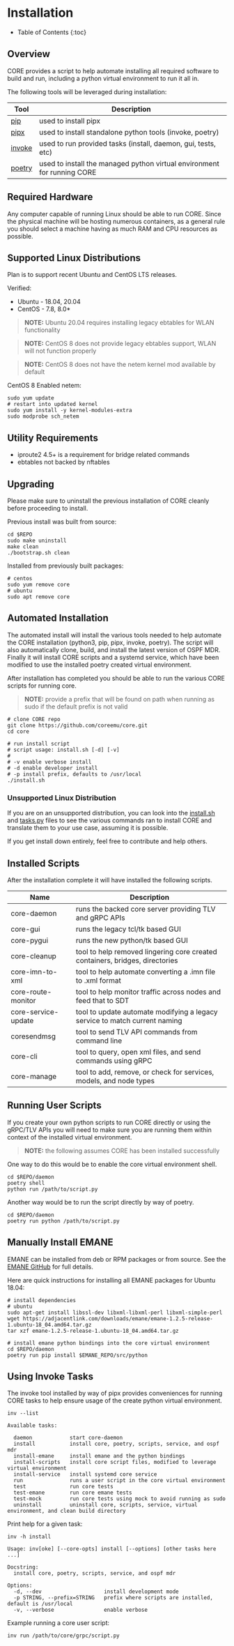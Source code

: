 # Installation

* Table of Contents
{:toc}

## Overview

CORE provides a script to help automate installing all required software
to build and run, including a python virtual environment to run it all in.

The following tools will be leveraged during installation:

|Tool|Description|
|---|---|
|[pip](https://pip.pypa.io/en/stable/)|used to install pipx|
|[pipx](https://pipxproject.github.io/pipx/)|used to install standalone python tools (invoke, poetry)|
|[invoke](http://www.pyinvoke.org/)|used to run provided tasks (install, daemon, gui, tests, etc)|
|[poetry](https://python-poetry.org/)|used to install the managed python virtual environment for running CORE|

## Required Hardware

Any computer capable of running Linux should be able to run CORE. Since the physical machine will be hosting numerous
containers, as a general rule you should select a machine having as much RAM and CPU resources as possible.

## Supported Linux Distributions

Plan is to support recent Ubuntu and CentOS LTS releases.

Verified:
* Ubuntu - 18.04, 20.04
* CentOS - 7.8, 8.0*

> **NOTE:** Ubuntu 20.04 requires installing legacy ebtables for WLAN
> functionality

> **NOTE:** CentOS 8 does not provide legacy ebtables support, WLAN will not
> function properly

> **NOTE:** CentOS 8 does not have the netem kernel mod available by default

CentOS 8 Enabled netem:
```shell
sudo yum update
# restart into updated kernel
sudo yum install -y kernel-modules-extra
sudo modprobe sch_netem
```

## Utility Requirements

* iproute2 4.5+ is a requirement for bridge related commands
* ebtables not backed by nftables

## Upgrading

Please make sure to uninstall the previous installation of CORE cleanly
before proceeding to install.

Previous install was built from source:
```shell
cd $REPO
sudo make uninstall
make clean
./bootstrap.sh clean
```

Installed from previously built packages:
```shell
# centos
sudo yum remove core
# ubuntu
sudo apt remove core
```

## Automated Installation

The automated install will install the various tools needed to help automate
the CORE installation (python3, pip, pipx, invoke, poetry). The script will
also automatically clone, build, and install the latest version of OSPF MDR.
Finally it will install CORE scripts and a systemd service, which have
been modified to use the installed poetry created virtual environment.

After installation has completed you should be able to run the various
CORE scripts for running core.

> **NOTE:** provide a prefix that will be found on path when running as sudo
> if the default prefix is not valid

```shell
# clone CORE repo
git clone https://github.com/coreemu/core.git
cd core

# run install script
# script usage: install.sh [-d] [-v]
#
# -v enable verbose install
# -d enable developer install
# -p install prefix, defaults to /usr/local
./install.sh
```

### Unsupported Linux Distribution

If you are on an unsupported distribution, you can look into the
[install.sh](https://github.com/coreemu/core/blob/master/install.sh)
and
[tasks.py](https://github.com/coreemu/core/blob/master/tasks.py)
files to see the various commands ran to install CORE and translate them to
your use case, assuming it is possible.

If you get install down entirely, feel free to contribute and help others.

## Installed Scripts

After the installation complete it will have installed the following scripts.

| Name | Description |
|---|---|
| core-daemon | runs the backed core server providing TLV and gRPC APIs |
| core-gui | runs the legacy tcl/tk based GUI |
| core-pygui | runs the new python/tk based GUI |
| core-cleanup | tool to help removed lingering core created containers, bridges, directories |
| core-imn-to-xml | tool to help automate converting a .imn file to .xml format |
| core-route-monitor | tool to help monitor traffic across nodes and feed that to SDT |
| core-service-update | tool to update automate modifying a legacy service to match current naming |
| coresendmsg | tool to send TLV API commands from command line |
| core-cli | tool to query, open xml files, and send commands using gRPC |
| core-manage | tool to add, remove, or check for services, models, and node types |

## Running User Scripts

If you create your own python scripts to run CORE directly or using the gRPC/TLV
APIs you will need to make sure you are running them within context of the
installed virtual environment.

> **NOTE:** the following assumes CORE has been installed successfully

One way to do this would be to enable the core virtual environment shell.
```shell
cd $REPO/daemon
poetry shell
python run /path/to/script.py
```

Another way would be to run the script directly by way of poetry.
```shell
cd $REPO/daemon
poetry run python /path/to/script.py
```

## Manually Install EMANE

EMANE can be installed from deb or RPM packages or from source. See the
[EMANE GitHub](https://github.com/adjacentlink/emane) for full details.

Here are quick instructions for installing all EMANE packages for Ubuntu 18.04:
```shell
# install dependencies
# ubuntu
sudo apt-get install libssl-dev libxml-libxml-perl libxml-simple-perl
wget https://adjacentlink.com/downloads/emane/emane-1.2.5-release-1.ubuntu-18_04.amd64.tar.gz
tar xzf emane-1.2.5-release-1.ubuntu-18_04.amd64.tar.gz

# install emane python bindings into the core virtual environment
cd $REPO/daemon
poetry run pip install $EMANE_REPO/src/python
```

## Using Invoke Tasks

The invoke tool installed by way of pipx provides conveniences for running
CORE tasks to help ensure usage of the create python virtual environment.

```shell
inv --list

Available tasks:

  daemon            start core-daemon
  install           install core, poetry, scripts, service, and ospf mdr
  install-emane     install emane and the python bindings
  install-scripts   install core script files, modified to leverage virtual environment
  install-service   install systemd core service
  run               runs a user script in the core virtual environment
  test              run core tests
  test-emane        run core emane tests
  test-mock         run core tests using mock to avoid running as sudo
  uninstall         uninstall core, scripts, service, virtual environment, and clean build directory
```

Print help for a given task:
```shell
inv -h install

Usage: inv[oke] [--core-opts] install [--options] [other tasks here ...]

Docstring:
  install core, poetry, scripts, service, and ospf mdr

Options:
  -d, --dev                    install development mode
  -p STRING, --prefix=STRING   prefix where scripts are installed, default is /usr/local
  -v, --verbose                enable verbose
```

Example running a core user script:
```shell
inv run /path/to/core/grpc/script.py
```
